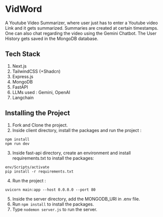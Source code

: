 # VidWord
A Youtube Video Summarizer, where user just has to enter a Youtube video Link and it gets summarized. Summaries are created at certain timestamps. 
One can also chat regarding the video using the Gemini Chatbot. The User History gets saved in the MongoDB database.

## Tech Stack
1. Next.js
2. TailwindCSS (+Shadcn)
3. Express.js
4. MongoDB
5. FastAPI
6. LLMs used : Gemini, OpenAI
7. Langchain

## Installing the Project
1. Fork and Clone the project.
2. Inside client directory, install the packages and run the project : 
```
npm install
npm run dev
```
3. Inside fast-api directory, create an environment and install requirements.txt to install the packages:
```
env/Scripts/activate
pip install -r requirements.txt
```
4. Run the project :
```
uvicorn main:app --host 0.0.0.0 --port 80 
```
5. Inside the server directory, add the MONGODB_URI in .env file.
6. Run ```npm install``` to install the packages.
7. Type ```nodemon server.js``` to run the server.

